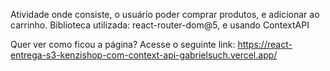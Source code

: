 Atividade onde consiste, o usuário poder comprar produtos, e adicionar ao carrinho. 
Biblioteca utilizada: react-router-dom@5, e usando ContextAPI

Quer ver como ficou a página? Acesse o seguinte link: https://react-entrega-s3-kenzishop-com-context-api-gabrielsuch.vercel.app/
